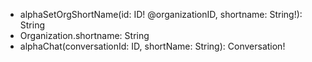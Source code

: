 * alphaSetOrgShortName(id: ID! @organizationID, shortname: String!): String
* Organization.shortname: String
* alphaChat(conversationId: ID, shortName: String): Conversation!